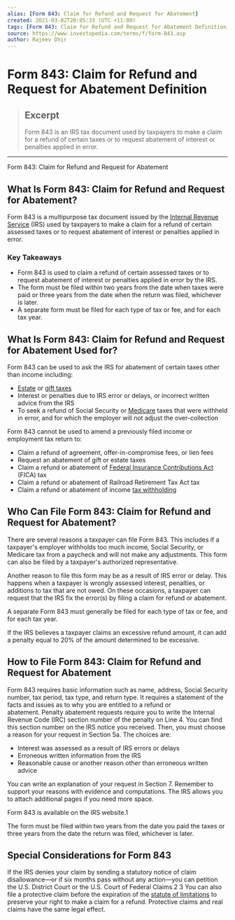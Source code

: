 ```yaml
---
alias: [Form 843: Claim for Refund and Request for Abatement]
created: 2021-03-02T20:05:33 (UTC +11:00)
tags: [Form 843: Claim for Refund and Request for Abatement Definition, Form 843: Claim for Refund and Request for Abatement]
source: https://www.investopedia.com/terms/f/form-843.asp
author: Rajeev Dhir
---
```


# Form 843: Claim for Refund and Request for Abatement Definition

> ## Excerpt
> Form 843 is an IRS tax document used by taxpayers to make a claim for a refund of certain taxes or to request abatement of interest or penalties applied in error.

---

Form 843: Claim for Refund and Request for Abatement
## What Is Form 843: Claim for Refund and Request for Abatement?

Form 843 is a multipurpose tax document issued by the [Internal Revenue Service](https://www.investopedia.com/terms/i/irs.asp) (IRS) used by taxpayers to make a claim for a refund of certain assessed taxes or to request abatement of interest or penalties applied in error.

### Key Takeaways

-   Form 843 is used to claim a refund of certain assessed taxes or to request abatement of interest or penalties applied in error by the IRS.
-   The form must be filed within two years from the date when taxes were paid or three years from the date when the return was filed, whichever is later.
-   A separate form must be filed for each type of tax or fee, and for each tax year.

## What Is Form 843: Claim for Refund and Request for Abatement Used for?

Form 843 can be used to ask the IRS for abatement of certain taxes other than income including:

-   [Estate](https://www.investopedia.com/terms/e/estatetax.asp) or [gift taxes](https://www.investopedia.com/terms/g/gifttax.asp)
-   Interest or penalties due to IRS error or delays, or incorrect written advice from the IRS
-   To seek a refund of Social Security or [Medicare](https://www.investopedia.com/terms/m/medicare.asp) taxes that were withheld in error, and for which the employer will not adjust the over-collection

Form 843 cannot be used to amend a previously filed income or employment tax return to:

-   Claim a refund of agreement, offer-in-compromise fees, or lien fees
-   Request an abatement of gift or estate taxes
-   Claim a refund or abatement of [Federal Insurance Contributions Act](https://www.investopedia.com/terms/f/fica.asp) (FICA) tax
-   Claim a refund or abatement of Railroad Retirement Tax Act tax
-   Claim a refund or abatement of income [tax withholding](https://www.investopedia.com/terms/w/withholdingtax.asp)

## Who Can File Form 843: Claim for Refund and Request for Abatement?

There are several reasons a taxpayer can file Form 843. This includes if a taxpayer's employer withholds too much income, Social Security, or Medicare tax from a paycheck and will not make any adjustments. This form can also be filed by a taxpayer's authorized representative.

Another reason to file this form may be as a result of IRS error or delay. This happens when a taxpayer is wrongly assessed interest, penalties, or additions to tax that are not owed. On these occasions, a taxpayer can request that the IRS fix the error(s) by filing a claim for refund or abatement.

A separate Form 843 must generally be filed for each type of tax or fee, and for each tax year.

If the IRS believes a taxpayer claims an excessive refund amount, it can add a penalty equal to 20% of the amount determined to be excessive.

## How to File Form 843: Claim for Refund and Request for Abatement

Form 843 requires basic information such as name, address, Social Security number, tax period, tax type, and return type. It requires a statement of the facts and issues as to why you are entitled to a refund or abatement. Penalty abatement requests require you to write the Internal Revenue Code (IRC) section number of the penalty on Line 4. You can find this section number on the IRS notice you received. Then, you must choose a reason for your request in Section 5a. The choices are:

-   Interest was assessed as a result of IRS errors or delays
-   Erroneous written information from the IRS
-   Reasonable cause or another reason other than erroneous written advice

You can write an explanation of your request in Section 7. Remember to support your reasons with evidence and computations. The IRS allows you to attach additional pages if you need more space.

Form 843 is available on the IRS website.1

The form must be filed within two years from the date you paid the taxes or three years from the date the return was filed, whichever is later.

## Special Considerations for Form 843

If the IRS denies your claim by sending a statutory notice of claim disallowance—or if six months pass without any action—you can petition the U.S. District Court or the U.S. Court of Federal Claims.2 3 You can also file a protective claim before the expiration of the [statute of limitations](https://www.investopedia.com/terms/s/statute-of-limitations.asp) to preserve your right to make a claim for a refund. Protective claims and real claims have the same legal effect.
